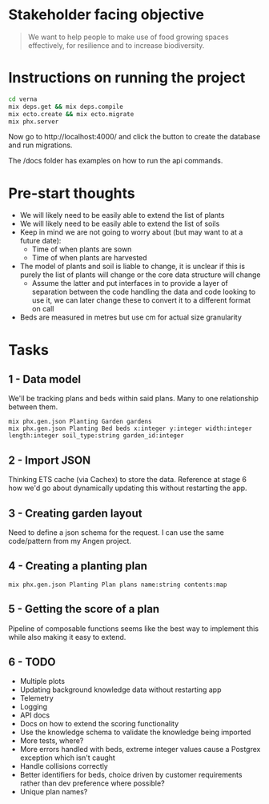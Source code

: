 # Stakeholder facing objective
> We want to help people to make use of food growing spaces effectively, for resilience and to increase biodiversity.

# Instructions on running the project
```sh
cd verna
mix deps.get && mix deps.compile
mix ecto.create && mix ecto.migrate
mix phx.server
```

Now go to http://localhost:4000/ and click the button to create the database and run migrations.

The /docs folder has examples on how to run the api commands.

# Pre-start thoughts
- We will likely need to be easily able to extend the list of plants
- We will likely need to be easily able to extend the list of soils
- Keep in mind we are not going to worry about (but may want to at a future date):
  - Time of when plants are sown
  - Time of when plants are harvested
- The model of plants and soil is liable to change, it is unclear if this is purely the list of plants will change or the core data structure will change
  - Assume the latter and put interfaces in to provide a layer of separation between the code handling the data and code looking to use it, we can later change these to convert it to a different format on call
- Beds are measured in metres but use cm for actual size granularity

# Tasks
## 1 - Data model
We'll be tracking plans and beds within said plans. Many to one relationship between them.
```
mix phx.gen.json Planting Garden gardens
mix phx.gen.json Planting Bed beds x:integer y:integer width:integer length:integer soil_type:string garden_id:integer
```

## 2 - Import JSON
Thinking ETS cache (via Cachex) to store the data. Reference at stage 6 how we'd go about dynamically updating this without restarting the app.

## 3 - Creating garden layout
Need to define a json schema for the request. I can use the same code/pattern from my Angen project.

## 4 - Creating a planting plan
`mix phx.gen.json Planting Plan plans name:string contents:map`

## 5 - Getting the score of a plan
Pipeline of composable functions seems like the best way to implement this while also making it easy to extend.

## 6 - TODO
- Multiple plots
- Updating background knowledge data without restarting app
- Telemetry
- Logging
- API docs
- Docs on how to extend the scoring functionality
- Use the knowledge schema to validate the knowledge being imported
- More tests, where?
- More errors handled with beds, extreme integer values cause a Postgrex exception which isn't caught
- Handle collisions correctly
- Better identifiers for beds, choice driven by customer requirements rather than dev preference where possible?
- Unique plan names?
